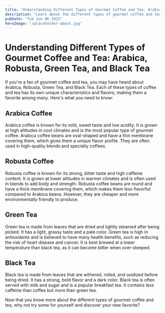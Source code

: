```yaml
---
title: "Understanding Different Types of Gourmet Coffee and Tea: Arabica, Robusta, Green Tea, and Black Tea"
description: "Learn about the different types of gourmet coffee and tea, including Arabica, Robusta, Green Tea, and Black Tea. Discover their unique characteristics and flavors."
pubDate: "Tue Jun 06 2023"
heroImage: "/placeholder-about.jpg"
---
```


# Understanding Different Types of Gourmet Coffee and Tea: Arabica, Robusta, Green Tea, and Black Tea

If you&#39;re a fan of gourmet coffee and tea, you may have heard about Arabica, Robusta, Green Tea, and Black Tea. Each of these types of coffee and tea has its own unique characteristics and flavors, making them a favorite among many. Here&#39;s what you need to know:

## Arabica Coffee

Arabica coffee is known for its mild, sweet taste and low acidity. It is grown at high altitudes in cool climates and is the most popular type of gourmet coffee. Arabica coffee beans are oval-shaped and have a thin membrane covering them, which gives them a unique flavor profile. They are often used in high-quality blends and specialty coffees.

## Robusta Coffee

Robusta coffee is known for its strong, bitter taste and high caffeine content. It is grown at lower altitudes in warmer climates and is often used in blends to add body and strength. Robusta coffee beans are round and have a thick membrane covering them, which makes them less flavorful compared to Arabica beans. However, they are cheaper and more environmentally friendly to produce.

## Green Tea

Green tea is made from leaves that are dried and lightly steamed after being picked. It has a light, grassy taste and a pale color. Green tea is high in antioxidants and is believed to have many health benefits, such as reducing the risk of heart disease and cancer. It is best brewed at a lower temperature than black tea, as it can become bitter when over-steeped.

## Black Tea

Black tea is made from leaves that are withered, rolled, and oxidized before being dried. It has a strong, bold flavor and a dark color. Black tea is often served with milk and sugar and is a popular breakfast tea. It contains less caffeine than coffee but more than green tea.

Now that you know more about the different types of gourmet coffee and tea, why not try some for yourself and discover your new favorite?